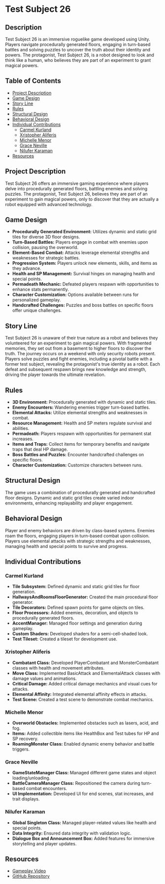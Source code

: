 # Test Subject 26

## Description
Test Subject 26 is an immersive roguelike game developed using Unity. Players navigate procedurally generated floors, engaging in turn-based battles and solving puzzles to uncover the truth about their identity and powers. The protagonist, Test Subject 26, is a robot designed to look and think like a human, who believes they are part of an experiment to grant magical powers.

## Table of Contents
- [Project Description](#project-description)
- [Game Design](#game-design)
- [Story Line](#story-line)
- [Rules](#rules)
- [Structural Design](#structural-design)
- [Behavioral Design](#behavioral-design)
- [Individual Contributions](#individual-contributions)
  - [Carmel Kurland](#carmel-kurland)
  - [Xristopher Aliferis](#xristopher-aliferis)
  - [Michelle Menor](#michelle-menor)
  - [Grace Neville](#grace-neville)
  - [Nilufer Karaman](#nilufer-karaman)
- [Resources](#resources)

## Project Description
Test Subject 26 offers an immersive gaming experience where players delve into procedurally generated floors, battling enemies and solving puzzles. The protagonist, Test Subject 26, believes they are part of an experiment to gain magical powers, only to discover that they are actually a robot equipped with advanced technology.

## Game Design
- **Procedurally Generated Environment:** Utilizes dynamic and static grid tiles for diverse 3D floor designs.
- **Turn-Based Battles:** Players engage in combat with enemies upon collision, pausing the overworld.
- **Element-Based Combat:** Attacks leverage elemental strengths and weaknesses for strategic battles.
- **Progression System:** Players unlock new elements, skills, and items as they advance.
- **Health and SP Management:** Survival hinges on managing health and special points.
- **Permadeath Mechanic:** Defeated players respawn with opportunities to enhance stats permanently.
- **Character Customization:** Options available between runs for personalized gameplay.
- **Handcrafted Challenges:** Puzzles and boss battles on specific floors offer unique challenges.

## Story Line
Test Subject 26 is unaware of their true nature as a robot and believes they volunteered for an experiment to gain magical powers. With fragmented memories, they set out from a basement to higher floors to discover the truth. The journey occurs on a weekend with only security robots present. Players solve puzzles and fight enemies, including a pivotal battle with a former test subject, revealing the protagonist's true identity as a robot. Each defeat and subsequent respawn brings new knowledge and strength, driving the player towards the ultimate revelation.

## Rules
- **3D Environment:** Procedurally generated with dynamic and static tiles.
- **Enemy Encounters:** Wandering enemies trigger turn-based battles.
- **Elemental Attacks:** Utilize elemental strengths and weaknesses in combat.
- **Resource Management:** Health and SP meters regulate survival and abilities.
- **Permadeath:** Players respawn with opportunities for permanent stat increases.
- **Items and Traps:** Collect items for temporary benefits and navigate traps that deal HP damage.
- **Boss Battles and Puzzles:** Encounter handcrafted challenges on specific floors.
- **Character Customization:** Customize characters between runs.

## Structural Design
The game uses a combination of procedurally generated and handcrafted floor designs. Dynamic and static grid tiles create varied indoor environments, enhancing replayability and player engagement.

## Behavioral Design
Player and enemy behaviors are driven by class-based systems. Enemies roam the floors, engaging players in turn-based combat upon collision. Players use elemental attacks with strategic strengths and weaknesses, managing health and special points to survive and progress.

## Individual Contributions

### Carmel Kurland
- **Tile Subsystem:** Defined dynamic and static grid tiles for floor generation.
- **HallwaysAndRoomsFloorGenerator:** Created the main procedural floor generator.
- **Tile Decorators:** Defined spawn points for game objects on tiles.
- **Floor Processors:** Added enemies, decoration, and objects to procedurally generated floors.
- **AccentManager:** Managed floor settings and generation during gameplay.
- **Custom Shaders:** Developed shaders for a semi-cell-shaded look.
- **Test Tileset:** Created a tileset for development use.

### Xristopher Aliferis
- **Combatant Class:** Developed PlayerCombatant and MonsterCombatant classes with health and movement attributes.
- **Move Class:** Implemented BasicAttack and ElementalAttack classes with damage values and animations.
- **Critical Damage:** Added critical damage mechanics and visual cues for attacks.
- **Elemental Affinity:** Integrated elemental affinity effects in attacks.
- **Test Scene:** Created a test scene to demonstrate combat mechanics.

### Michelle Menor
- **Overworld Obstacles:** Implemented obstacles such as lasers, acid, and fog.
- **Items:** Added collectible items like HealthBox and Test tubes for HP and SP recovery.
- **RoamingMonster Class:** Enabled dynamic enemy behavior and battle triggers.

### Grace Neville
- **GameStateManager Class:** Managed different game states and object loading/unloading.
- **BattleCameraManager Class:** Repositioned the camera during turn-based combat encounters.
- **UI Implementation:** Developed UI for end scenes, stat increases, and trait displays.

### Nilufer Karaman
- **Global Singleton Class:** Managed player-related values like health and special points.
- **Data Integrity:** Ensured data integrity with validation logic.
- **Dialogue Box and Announcement Box:** Added features for immersive storytelling and player updates.

## Resources
- [Gameplay Video](https://www.youtube.com/watch?v=PmzGXjRh3Kw)
- [GitHub Repository](https://github.com/XitoAliferis/TestSubject26/tree/main)
